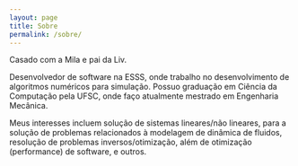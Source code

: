 ```yaml
---
layout: page
title: Sobre
permalink: /sobre/
---
```


Casado com a Mila e pai da Liv.

Desenvolvedor de software na ESSS, onde 
trabalho no desenvolvimento de algoritmos numéricos para simulação. Possuo
graduação em Ciência da Computação pela UFSC, onde faço atualmente mestrado
em Engenharia Mecânica.

Meus interesses incluem solução de sistemas lineares/não lineares,
para a solução de problemas relacionados à modelagem de
dinâmica de fluidos, resolução de problemas inversos/otimização, além de
otimização (performance) de software, e outros.

<br style="clear: both">

